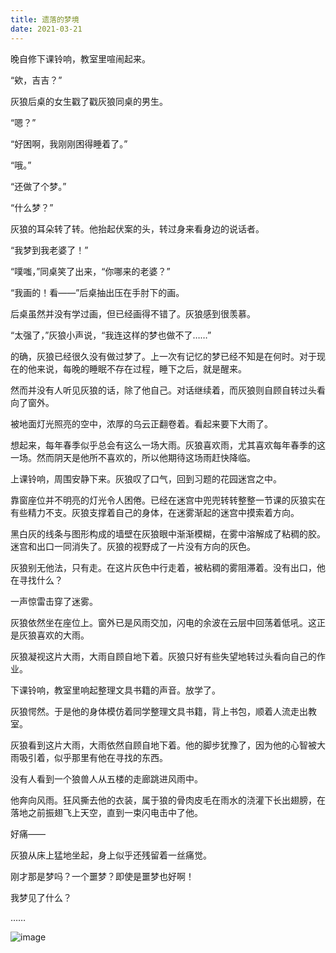 ```yaml
---
title: 遗落的梦境
date: 2021-03-21
---
```


晚自修下课铃响，教室里喧闹起来。

“欸，吉吉？”

灰狼后桌的女生戳了戳灰狼同桌的男生。

<!-- more -->

“嗯？”

“好困啊，我刚刚困得睡着了。”

“哦。”

“还做了个梦。”

“什么梦？”

灰狼的耳朵转了转。他抬起伏案的头，转过身来看身边的说话者。

“我梦到我老婆了！”

“噗嗤，”同桌笑了出来，“你哪来的老婆？”

“我画的！看——”后桌抽出压在手肘下的画。

后桌虽然并没有学过画，但已经画得不错了。灰狼感到很羡慕。

“太强了，”灰狼小声说，“我连这样的梦也做不了……”

的确，灰狼已经很久没有做过梦了。上一次有记忆的梦已经不知是在何时。对于现在的他来说，每晚的睡眠不存在过程，睡下之后，就是醒来。

然而并没有人听见灰狼的话，除了他自己。对话继续着，而灰狼则自顾自转过头看向了窗外。

被地面灯光照亮的空中，浓厚的乌云正翻卷着。看起来要下大雨了。

想起来，每年春季似乎总会有这么一场大雨。灰狼喜欢雨，尤其喜欢每年春季的这一场。然而阴天是他所不喜欢的，所以他期待这场雨赶快降临。

上课铃响，周围安静下来。灰狼叹了口气，回到习题的花园迷宫之中。

靠窗座位并不明亮的灯光令人困倦。已经在迷宫中兜兜转转整整一节课的灰狼实在有些精力不支。灰狼支撑着自己的身体，在迷雾渐起的迷宫中摸索着方向。

黑白灰的线条与图形构成的墙壁在灰狼眼中渐渐模糊，在雾中溶解成了粘稠的胶。迷宫和出口一同消失了。灰狼的视野成了一片没有方向的灰色。

灰狼别无他法，只有走。在这片灰色中行走着，被粘稠的雾阻滞着。没有出口，他在寻找什么？

一声惊雷击穿了迷雾。

灰狼依然坐在座位上。窗外已是风雨交加，闪电的余波在云层中回荡着低吼。这正是灰狼喜欢的大雨。

灰狼凝视这片大雨，大雨自顾自地下着。灰狼只好有些失望地转过头看向自己的作业。

下课铃响，教室里响起整理文具书籍的声音。放学了。

灰狼愕然。于是他的身体模仿着同学整理文具书籍，背上书包，顺着人流走出教室。

灰狼看到这片大雨，大雨依然自顾自地下着。他的脚步犹豫了，因为他的心智被大雨吸引着，似乎那里有他在寻找的东西。

没有人看到一个狼兽人从五楼的走廊跳进风雨中。

他奔向风雨。狂风撕去他的衣装，属于狼的骨肉皮毛在雨水的浇灌下长出翅膀，在落地之前振翅飞上天空，直到一束闪电击中了他。

好痛——

灰狼从床上猛地坐起，身上似乎还残留着一丝痛觉。

刚才那是梦吗？一个噩梦？即使是噩梦也好啊！

我梦见了什么？

……

![image](/thoughts/eighteen/missing-dream.jpg)

